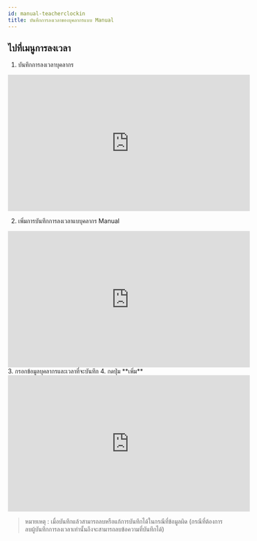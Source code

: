 ```yaml
---
id: manual-teacherclockin
title: บันทึกการลงเวลาของบุคลากรแบบ Manual 
---
```


## ไปที่เมนูการลงเวลา

1. บันทึกการลงเวลาบุคลากร
<!-- blank line -->
<iframe width="560" height="315" src="https://www.youtube.com/embed/e8GCI8M8x5E?rel=0&amp;controls=0&amp;showinfo=0" frameborder="0" allow="autoplay; encrypted-media" allowfullscreen></iframe>
<!-- blank line -->

2. เพิ่มการบันทึกการลงเวลาแบบุคลากร Manual

<!-- blank line -->
<iframe width="560" height="315" src="https://www.youtube.com/embed/ttdh-eVj2A4?rel=0&amp;controls=0&amp;showinfo=0" frameborder="0" allow="autoplay; encrypted-media" allowfullscreen></iframe>
<!-- blank line -->
3. กรอกข้อมูลบุคลากรและเวลาที่จะบันทึก
4. กดปุ่ม **เพิ่ม**

<!-- blank line -->
<iframe width="560" height="315" src="https://www.youtube.com/embed/BbUkKWvnzuo?rel=0&amp;controls=0&amp;showinfo=0" frameborder="0" allow="autoplay; encrypted-media" allowfullscreen></iframe>
<!-- blank line -->

> หมายเหตุ : เมื่อบันทึกแล้วสามารถลบหรือแก้การบันทึกได้ในกรณีที่ข้อมูลผิด (กรณีที่ต้องการลบผู้บันทึกการลงเวลาเท่านั้นถึงจะสามารถลบข้อความที่บันทึกได้)